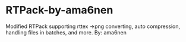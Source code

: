 # RTPack-by-ama6nen
Modified RTPack supporting rttex ->png converting, auto compression, handling files in batches, and more. By: ama6nen
